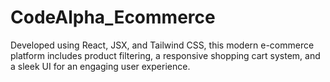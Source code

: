 # CodeAlpha_Ecommerce
Developed using React, JSX, and Tailwind CSS, this modern e-commerce platform includes product filtering, a responsive shopping cart system, and a sleek UI for an engaging user experience.
